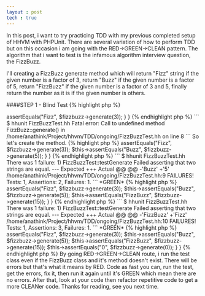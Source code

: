 ```yaml
---
layout : post
tech : true
---
```


In this post, i want to try practicing TDD with my previous completed setup of HHVM with PHPUnit. There are several variation of how to perform TDD but on this occasion i am going with the RED->GREEN->CLEAN pattern. The algorithm that i want to test is the infamous algorithm interview question, the FizzBuzz.

I'll creating a FizzBuzz generate method which will return "Fizz" string if the given number is a factor of 3, return "Buzz" if the given number is a factor of 5, return "FizzBuzz" if the given number is a factor of 3 and 5, finally return the number as it is if the given number is others.

####STEP 1 - Blind Test
{% highlight php %}
<?hh
require 'FizzBuzz.hh'

class FizzBuzzTest extends PHPUnit_Framework_TestCase {
    
}
{% endhighlight php %}

```
$ hhunit FizzBuzzTest.hh
Fatal error: File not found: FizzBuzz.hh in /home/anathink/Project/hhvm/TDD/ongoing/FizzBuzzTest.hh on line 2
```

Let's create the file then run the test again.

```
$ touch FizzBuzz.hh
$ hhunit FizzBuzzTest.hh
...
There was 1 failure:

1) Warning
No tests found in class "FizzBuzzTest".

FAILURES!
Tests: 1, Assertions: 0, Failures: 1.
```

So let's add a test method to our test class. Name the method with prefix test\*. 

{% highlight php %}
<?hh
require 'FizzBuzz.hh'

class FizzBuzzTest extends PHPUnit_Framework_TestCase {
    public function testGenerate() {
        $fizzbuzz = new FizzBuzz();
    }
}
{% endhighlight php %}

```
$ hhunit FizzBuzzTest.hh
Fatal error: Class undefined: FizzBuzz in /home/anathink/Project/hhvm/TDD/ongoing/FizzBuzzTest.hh on line 6
```

The FizzBuzz.hh doesn't contain the definition of FizzBuzz class. So let's define one.

{% highlight php %}
<?hh
class FizzBuzz {

}
{% endhighlight %}

```
$ hhunit FizzBuzzTest.hh
OK (1 test, 0 assertions)
```
These are the pragmatic ways of doing unit testing. Step by step and detailed.

####STEP 2 - The Fizz
Now try to test the target method,

{% highlight php %}
<?hh
require 'FizzBuzz.hh'

class FizzBuzzTest extends PHPUnit_Framework_TestCase {
    public function testGenerate() {
        $fizzbuzz = new FizzBuzz();

        $this->assertEquals("Fizz", $fizzbuzz->generate(3));
    }
}
{% endhighlight php %}

```
$ hhunit FizzBuzzTest.hh

Fatal error: Call to undefined method FizzBuzz::generate() in /home/anathink/Project/hhvm/TDD/ongoing/FizzBuzzTest.hh on line 8
```
So let's create the method.

{% highlight php %}
<?hh
class FizzBuzz {
    public function generate() {

    }
}
{% endhighlight %}

```
$ hhunit FizzBuzzTest.hh

There was 1 failure:

1) FizzBuzzTest::testGenerate
Failed asserting that null matches expected 'Fizz'.

/home/anathink/Project/hhvm/TDD/ongoing/FizzBuzzTest.hh:8

FAILURES!
Tests: 1, Assertions: 1, Failures: 1.
```

Let's be more specific about the definition of our generate method. Hack language allows us to define the type of passed argument and the return type of our method.

{% highlight php %}
<?hh
class FizzBuzz {
    public function generate(int $num) : string {
       return ""; 
    }
}
{% endhighlight %}

```
$ hhunit FizzBuzzTest.hh
There was 1 failure:

1) FizzBuzzTest::testGenerate
Failed asserting that two strings are equal.
--- Expected
+++ Actual
@@ @@
-'Fizz'
+''

/home/anathink/Project/hhvm/TDD/ongoing/FizzBuzzTest.hh:8

FAILURES!
Tests: 1, Assertions: 1, Failures: 1.
```
Now it's time to insert the logic.

{% highlight php %}
<?hh
class FizzBuzz {
    public function generate(int $num) : string {
       if($num % 3 == 0) {
           return "Fizz";
       }
       return "$num"; 
    }
}
{% endhighlight %}

```
$ hhunit FizzBuzzTest.hh
OK (1 test, 1 assertion)
```

####STEP 3 - The Buzz
*RED*

{% highlight php %}
<?hh
require 'FizzBuzz.hh'

class FizzBuzzTest extends PHPUnit_Framework_TestCase {
    public function testGenerate() {
        $fizzbuzz = new FizzBuzz();

        $this->assertEquals("Fizz", $fizzbuzz->generate(3));
        $this->assertEquals("Buzz", $fizzbuzz->generate(5));
    }
}
{% endhighlight php %}

```
$ hhunit FizzBuzzTest.hh
There was 1 failure:

1) FizzBuzzTest::testGenerate
Failed asserting that two strings are equal.
--- Expected
+++ Actual
@@ @@
-'Buzz'
+'5'

/home/anathink/Project/hhvm/TDD/ongoing/FizzBuzzTest.hh:9

FAILURES!
Tests: 1, Assertions: 2, Failures: 1.
```
*GREEN*
{% highlight php %}
<?hh
class FizzBuzz {
    public function generate(int $num) : string {
       if($num % 3 == 0) {
           return "Fizz";
       }
       else if($num % 5 == 0) {
           return "Buzz";
       }
       return "$num"; 
    }
}
{% endhighlight %}

```
$ hhunit FizzBuzzTest.hh
OK (1 test, 2 assertions)
```

####STEP 4 - The FizzBuzz
*RED*

{% highlight php %}
<?hh
require 'FizzBuzz.hh'

class FizzBuzzTest extends PHPUnit_Framework_TestCase {
    public function testGenerate() {
        $fizzbuzz = new FizzBuzz();

        $this->assertEquals("Fizz", $fizzbuzz->generate(3));
        $this->assertEquals("Buzz", $fizzbuzz->generate(5));
        $this->assertEquals("FizzBuzz", $fizzbuzz->generate(15));
    }
}
{% endhighlight php %}

```
$ hhunit FizzBuzzTest.hh
There was 1 failure:

1) FizzBuzzTest::testGenerate
Failed asserting that two strings are equal.
--- Expected
+++ Actual
@@ @@
-'FizzBuzz'
+'Fizz'

/home/anathink/Project/hhvm/TDD/ongoing/FizzBuzzTest.hh:10

FAILURES!
Tests: 1, Assertions: 3, Failures: 1.
```
*GREEN*
{% highlight php %}
<?hh
class FizzBuzz {
    public function generate(int $num) : string {
        if ($num % (3 * 5) == 0) {
            return "FizzBuzz";
        }
        else if ($num % 3 == 0) {
            return "Fizz";
        }
        else if ($num % 5 == 0) {
            return "Buzz";
        }
        return "$num";
    }
}
{% endhighlight %}

```
$ hhunit FizzBuzzTest.hh
OK (1 test, 3 assertions)
```

####STEP 5 - Clean things up

Finally, we need a special handler for 0 because if we don't then the first condition will be validated to true if given the number 0. So here they are, the final code.
{% highlight php %}
<?hh
class FizzBuzz {
    public function generate(int $num) : string {
        if ($num == 0) {
            return "$num";
        }
        else if ($num % (3 * 5) == 0) {
            return "FizzBuzz";
        }
        else if ($num % 3 == 0) {
            return "Fizz";
        }
        else if ($num % 5 == 0) {
            return "Buzz";
        }
        else {
            return "$num";
        }
    }
}
{% endhighlight %}

{% highlight php %}
<?hh
require 'FizzBuzz.hh'

class FizzBuzzTest extends PHPUnit_Framework_TestCase {
    public function testGenerate() {
        $fizzbuzz = new FizzBuzz();

        $this->assertEquals("Fizz", $fizzbuzz->generate(3));
        $this->assertEquals("Buzz", $fizzbuzz->generate(5));
        $this->assertEquals("FizzBuzz", $fizzbuzz->generate(15));
        $this->assertEquals("0", $fizzbuzz->generate(0));
    }
}
{% endhighlight php %}

By going RED->GREEN->CLEAN route, i run the test class even if the FizzBuzz class and it's method doesn't exist.
There will be errors but that's what it means by RED. Code as fast you can, run the test, get the errors, fix it, then run it again until it's GREEN which mean there are no errors. After that, look at your code then refactor repetitive code to get a more CLEANer code.

Thanks for reading, see you next time.
